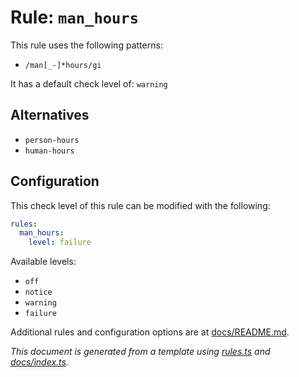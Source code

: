 # Rule: `man_hours`

This rule uses the following patterns: 
* `/man[_-]*hours/gi`

It has a default check level of: `warning`

## Alternatives
* `person-hours`
* `human-hours`

## Configuration

This check level of this rule can be modified with the following:

```yml
rules:
  man_hours:
    level: failure
```

Available levels: 

* `off`
* `notice`
* `warning`
* `failure`

Additional rules and configuration options are at [docs/README.md](../README.md).

_This document is generated from a template using [rules.ts](https://github.com/jpoehnelt/in-solidarity-bot/blob/main/src/rules.ts) and [docs/index.ts](https://github.com/jpoehnelt/in-solidarity-bot/blob/main/docs/index.ts)._
